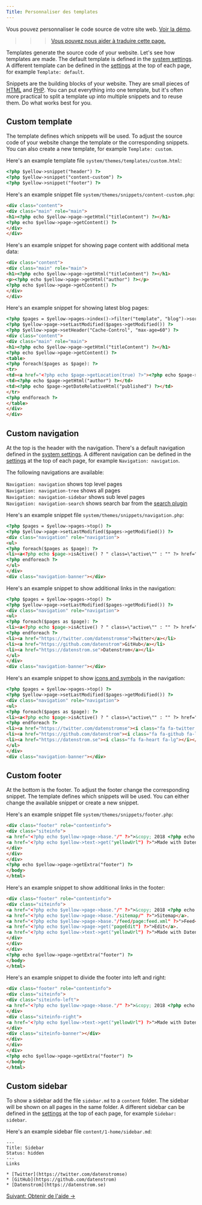 ```yaml
---
Title: Personnaliser des templates
---
```

Vous pouvez personnaliser le code source de votre site web. [Voir la démo](/fr/tests/custom-template).

>>> [Vous pouvez nous aider à traduire cette page.](https://github.com/datenstrom/yellow-developers/blob/master/content/3-fr/4-help/customising-templates.md)

Templates generate the source code of your website. Let's see how templates are made. The default template is defined in the [system settings](adjusting-system#system-settings). A different template can be defined in the [settings](markdown-cheat-sheet#settings) at the top of each page, for example `Template: default`.

Snippets are the building blocks of your website. They are small pieces of [HTML](https://www.w3schools.com/html/) and [PHP](https://www.w3schools.com/php/). You can put everything into one template, but it's often more practical to split a template up into multiple snippets and to reuse them. Do what works best for you. 

## Custom template

The template defines which snippets will be used. To adjust the source code of your website change the template or the corresponding snippets. You can also create a new template, for example `Template: custom`.

Here's an example template file `system/themes/templates/custom.html`:

``` html
<?php $yellow->snippet("header") ?>
<?php $yellow->snippet("content-custom") ?>
<?php $yellow->snippet("footer") ?>
```

Here's an example snippet file `system/themes/snippets/content-custom.php`:

``` html
<div class="content">
<div class="main" role="main">
<h1><?php echo $yellow->page->getHtml("titleContent") ?></h1>
<?php echo $yellow->page->getContent() ?>
</div>
</div>
```

Here's an example snippet for showing page content with additional meta data:

``` html
<div class="content">
<div class="main" role="main">
<h1><?php echo $yellow->page->getHtml("titleContent") ?></h1>
<p><?php echo $yellow->page->getHtml("author") ?></p>
<?php echo $yellow->page->getContent() ?>
</div>
</div>
```

Here's an example snippet for showing latest blog pages:

``` html
<?php $pages = $yellow->pages->index()->filter("template", "blog")->sort("published", false)->limit(5) ?>
<?php $yellow->page->setLastModified($pages->getModified()) ?>
<?php $yellow->page->setHeader("Cache-Control", "max-age=60") ?>
<div class="content">
<div class="main" role="main">
<h1><?php echo $yellow->page->getHtml("titleContent") ?></h1>
<?php echo $yellow->page->getContent() ?>
<table>
<?php foreach($pages as $page): ?>
<tr>
<td><a href="<?php echo $page->getLocation(true) ?>"><?php echo $page->getHtml("title") ?></a></td>
<td><?php echo $page->getHtml("author") ?></td>
<td><?php echo $page->getDateRelativeHtml("published") ?></td>
</tr>
<?php endforeach ?>
</table>
</div>
</div>
```

## Custom navigation

At the top is the header with the navigation. There's a default navigation defined in the [system settings](adjusting-system#system-settings). A different navigation can be defined in the [settings](markdown-cheat-sheet#settings) at the top of each page, for example `Navigation: navigation`.

The following navigations are available:

`Navigation: navigation` shows top level pages  
`Navigation: navigation-tree` shows all pages  
`Navigation: navigation-sidebar` shows sub level pages  
`Navigation: navigation-search` shows search bar from the [search plugin](https://github.com/datenstrom/yellow-plugins/tree/master/search)  

Here's an example snippet file `system/themes/snippets/navigation.php`:

``` html
<?php $pages = $yellow->pages->top() ?>
<?php $yellow->page->setLastModified($pages->getModified()) ?>
<div class="navigation" role="navigation">
<ul>
<?php foreach($pages as $page): ?>
<li><a<?php echo $page->isActive() ? " class=\"active\"" : "" ?> href="<?php echo $page->getLocation(true) ?>"><?php echo $page->getHtml("titleNavigation") ?></a></li>
<?php endforeach ?>
</ul>
</div>
<div class="navigation-banner"></div>
```

Here's an example snippet to show additional links in the navigation:

``` html
<?php $pages = $yellow->pages->top() ?>
<?php $yellow->page->setLastModified($pages->getModified()) ?>
<div class="navigation" role="navigation">
<ul>
<?php foreach($pages as $page): ?>
<li><a<?php echo $page->isActive() ? " class=\"active\"" : "" ?> href="<?php echo $page->getLocation(true) ?>"><?php echo $page->getHtml("titleNavigation") ?></a></li>
<?php endforeach ?>
<li><a href="https://twitter.com/datenstromse">Twitter</a></li>
<li><a href="https://github.com/datenstrom">GitHub</a></li>
<li><a href="https://datenstrom.se">Datenstrom</a></li>
</ul>
</div>
<div class="navigation-banner"></div>
```

Here's an example snippet to show [icons and symbols](https://github.com/datenstrom/yellow-plugins/tree/master/fontawesome) in the navigation:

``` html
<?php $pages = $yellow->pages->top() ?>
<?php $yellow->page->setLastModified($pages->getModified()) ?>
<div class="navigation" role="navigation">
<ul>
<?php foreach($pages as $page): ?>
<li><a<?php echo $page->isActive() ? " class=\"active\"" : "" ?> href="<?php echo $page->getLocation(true) ?>"><?php echo $page->getHtml("titleNavigation") ?></a></li>
<?php endforeach ?>
<li><a href="https://twitter.com/datenstromse"><i class="fa fa-twitter fa-lg"></i></a></li>
<li><a href="https://github.com/datenstrom"><i class="fa fa-github fa-lg"></i></a></li>
<li><a href="https://datenstrom.se"><i class="fa fa-heart fa-lg"></i></a></li>
</ul>
</div>
<div class="navigation-banner"></div>
```

## Custom footer

At the bottom is the footer. To adjust the footer change the corresponding snippet. The template defines which snippets will be used. You can either change the available snippet or create a new snippet.

Here's an example snippet file `system/themes/snippets/footer.php`:

``` html
<div class="footer" role="contentinfo">
<div class="siteinfo">
<a href="<?php echo $yellow->page->base."/" ?>">&copy; 2018 <?php echo $yellow->page->getHtml("sitename") ?></a>.
<a href="<?php echo $yellow->text->get("yellowUrl") ?>">Made with Datenstrom Yellow</a>.
</div>
</div>
</div>
<?php echo $yellow->page->getExtra("footer") ?>
</body>
</html>
```

Here's an example snippet to show additional links in the footer:

``` html
<div class="footer" role="contentinfo">
<div class="siteinfo">
<a href="<?php echo $yellow->page->base."/" ?>">&copy; 2018 <?php echo $yellow->page->getHtml("sitename") ?></a>.
<a href="<?php echo $yellow->page->base."/sitemap/" ?>">Sitemap</a>.
<a href="<?php echo $yellow->page->base."/feed/page:feed.xml" ?>">Feed</a>.
<a href="<?php echo $yellow->page->get("pageEdit") ?>">Edit</a>.
<a href="<?php echo $yellow->text->get("yellowUrl") ?>">Made with Datenstrom Yellow</a>.
</div>
</div>
</div>
<?php echo $yellow->page->getExtra("footer") ?>
</body>
</html>
```

Here's an example snippet to divide the footer into left and right:

``` html
<div class="footer" role="contentinfo">
<div class="siteinfo">
<div class="siteinfo-left">
<a href="<?php echo $yellow->page->base."/" ?>">&copy; 2018 <?php echo $yellow->page->getHtml("sitename") ?></a>.
</div>
<div class="siteinfo-right">
<a href="<?php echo $yellow->text->get("yellowUrl") ?>">Made with Datenstrom Yellow</a>.
</div>
<div class="siteinfo-banner"></div>
</div>
</div>
</div>
<?php echo $yellow->page->getExtra("footer") ?>
</body>
</html>
```

## Custom sidebar

To show a sidebar add the file `sidebar.md` to a `content` folder. The sidebar will be shown on all pages in the same folder. A different sidebar can be defined in the [settings](markdown-cheat-sheet#settings) at the top of each page, for example `Sidebar: sidebar`.

Here's an example sidebar file `content/1-home/sidebar.md`:

```
---
Title: Sidebar
Status: hidden
---
Links

* [Twitter](https://twitter.com/datenstromse)
* [GitHub](https://github.com/datenstrom)
* [Datenstrom](https://datenstrom.se)
```

[Suivant: Obtenir de l'aide →](support)